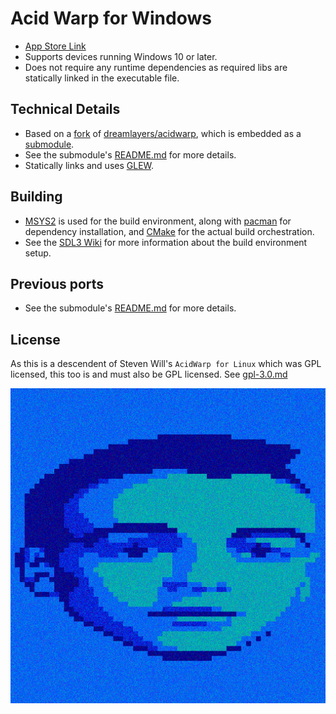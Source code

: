 # Acid Warp for Windows

- [App Store Link](https://apps.microsoft.com/detail/9N7W8XK7GGHC)
- Supports devices running Windows 10 or later.
- Does not require any runtime dependencies as required libs are statically linked in the executable file.

## Technical Details

- Based on a [fork](https://github.com/Dermochelys/acidwarp) of [dreamlayers/acidwarp](https://github.com/dreamlayers/acidwarp), which is embedded as a [submodule](acidwarp/acidwarp).
- See the submodule's [README.md](https://github.com/Dermochelys/acidwarp) for more details.
- Statically links and uses [GLEW](https://github.com/nigels-com/glew).

## Building

- [MSYS2](https://www.msys2.org/) is used for the build environment, along with [pacman](https://wiki.archlinux.org/title/Pacman) for dependency installation, and [CMake](https://cmake.org/) for the actual build orchestration.
- See the [SDL3 Wiki](https://wiki.libsdl.org/SDL3/README-windows) for more information about the build environment setup.

## Previous ports
- See the submodule's [README.md](https://github.com/Dermochelys/acidwarp) for more details.

## License

As this is a descendent of Steven Will's `AcidWarp for Linux` which was GPL licensed, this too
is and must also be GPL licensed.  See [gpl-3.0.md](gpl-3.0.md)

![Acid Warp logo](store-assets/icon-512.png)
